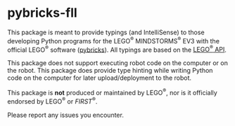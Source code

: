 # pybricks-fll

This package is meant to provide typings (and IntelliSense) to those developing Python programs for the LEGO<sup>&reg;</sup> MINDSTORMS<sup>&reg;</sup> EV3 with the official LEGO<sup>&reg;</sup> software ([pybricks](https://education.lego.com/en-us/support/mindstorms-ev3/python-for-ev3)). All typings are based on the [LEGO<sup>&reg;</sup> API](https://le-www-live-s.legocdn.com/sc/media/files/ev3-micropython/ev3micropythonv100-71d3f28c59a1e766e92a59ff8500818e.pdf).

This package does not support executing robot code on the computer or on the robot. This package does provide type hinting while writing Python code on the computer for later upload/deployment to the robot. 

This package is **not** produced or maintained by LEGO<sup>&reg;</sup>, nor is it officially endorsed by LEGO<sup>&reg;</sup> or *FIRST*<sup>&reg;</sup>.

Please report any issues you encounter.
